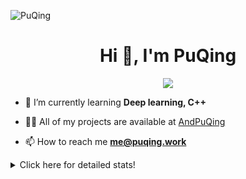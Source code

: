 ![PuQing](https://user-images.githubusercontent.com/27223114/171565019-9a56fae6-b08b-421f-99db-7e830da42371.png)

<h1 align="center">Hi 👋, I'm PuQing</h1>

<p align="center">
  <img src="https://github-widgetbox.vercel.app/api/profile?username=AndPuQing&data=followers,repositories,stars,commits"/>
</p>

- 🌱 I’m currently learning **Deep learning, C++**

- 👨‍💻 All of my projects are available at [AndPuQing](https://github.com/AndPuQing)

- 📫 How to reach me **me@puqing.work**

<details>
<summary>Click here for detailed stats!</summary>

<!--START_SECTION:waka-->
**I'm a Night 🦉** 

```text
🌞 Morning    30 commits     ██░░░░░░░░░░░░░░░░░░░░░░░   10.68% 
🌆 Daytime    98 commits     ████████░░░░░░░░░░░░░░░░░   34.88% 
🌃 Evening    112 commits    ██████████░░░░░░░░░░░░░░░   39.86% 
🌙 Night      41 commits     ███░░░░░░░░░░░░░░░░░░░░░░   14.59%

```


📊 **This Week I Spent My Time On** 

```text
💬 Programming Languages: 
Python                   8 hrs 5 mins        ██████████░░░░░░░░░░░░░░░   43.22% 
Jupyter Notebook         7 hrs 55 mins       ██████████░░░░░░░░░░░░░░░   42.37% 
Other                    47 mins             █░░░░░░░░░░░░░░░░░░░░░░░░   4.25% 
Docker                   35 mins             ░░░░░░░░░░░░░░░░░░░░░░░░░   3.15% 
Markdown                 22 mins             ░░░░░░░░░░░░░░░░░░░░░░░░░   2.03%

🔥 Editors: 
DataSpell                11 hrs 38 mins      ████████████░░░░░░░░░░░░░   51.42% 
VS Code                  9 hrs 45 mins       ██████████░░░░░░░░░░░░░░░   43.06% 
PyCharm                  1 hr 15 mins        █░░░░░░░░░░░░░░░░░░░░░░░░   5.52%

💻 Operating System: 
Windows                  12 hrs 4 mins       ████████████████░░░░░░░░░   64.53% 
WSL                      4 hrs 58 mins       ██████░░░░░░░░░░░░░░░░░░░   26.6% 
Linux                    1 hr 39 mins        ██░░░░░░░░░░░░░░░░░░░░░░░   8.87%

```


<!--END_SECTION:waka-->
</details>
